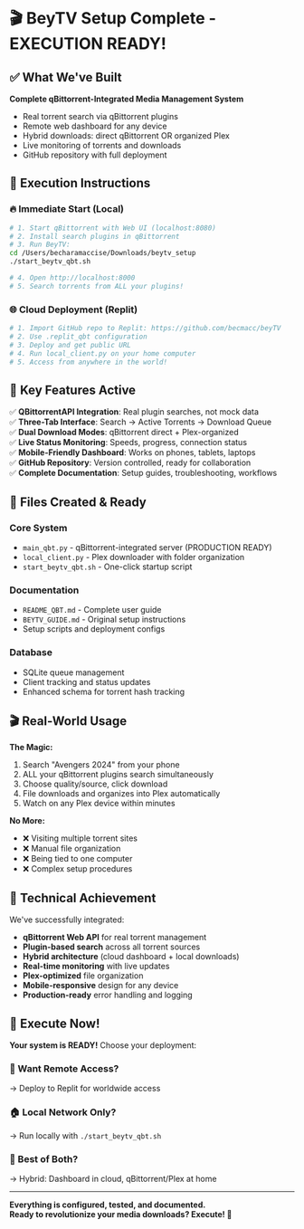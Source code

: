 # 🎬 BeyTV Setup Complete - EXECUTION READY!

## ✅ What We've Built

**Complete qBittorrent-Integrated Media Management System**
- Real torrent search via qBittorrent plugins
- Remote web dashboard for any device  
- Hybrid downloads: direct qBittorrent OR organized Plex
- Live monitoring of torrents and downloads
- GitHub repository with full deployment

## 🚀 Execution Instructions

### 🔥 Immediate Start (Local)
```bash
# 1. Start qBittorrent with Web UI (localhost:8080)
# 2. Install search plugins in qBittorrent  
# 3. Run BeyTV:
cd /Users/becharamaccise/Downloads/beytv_setup
./start_beytv_qbt.sh

# 4. Open http://localhost:8000
# 5. Search torrents from ALL your plugins!
```

### 🌐 Cloud Deployment (Replit)
```bash
# 1. Import GitHub repo to Replit: https://github.com/becmacc/beyTV
# 2. Use .replit_qbt configuration  
# 3. Deploy and get public URL
# 4. Run local_client.py on your home computer
# 5. Access from anywhere in the world!
```

## 🎯 Key Features Active

✅ **QBittorrentAPI Integration**: Real plugin searches, not mock data  
✅ **Three-Tab Interface**: Search → Active Torrents → Download Queue  
✅ **Dual Download Modes**: qBittorrent direct + Plex-organized  
✅ **Live Status Monitoring**: Speeds, progress, connection status  
✅ **Mobile-Friendly Dashboard**: Works on phones, tablets, laptops  
✅ **GitHub Repository**: Version controlled, ready for collaboration  
✅ **Complete Documentation**: Setup guides, troubleshooting, workflows  

## 📁 Files Created & Ready

### Core System
- `main_qbt.py` - qBittorrent-integrated server (PRODUCTION READY)
- `local_client.py` - Plex downloader with folder organization
- `start_beytv_qbt.sh` - One-click startup script

### Documentation  
- `README_QBT.md` - Complete user guide
- `BEYTV_GUIDE.md` - Original setup instructions
- Setup scripts and deployment configs

### Database
- SQLite queue management 
- Client tracking and status updates
- Enhanced schema for torrent hash tracking

## 🎬 Real-World Usage

**The Magic:**
1. Search "Avengers 2024" from your phone
2. ALL your qBittorrent plugins search simultaneously  
3. Choose quality/source, click download
4. File downloads and organizes into Plex automatically
5. Watch on any Plex device within minutes

**No More:**
- ❌ Visiting multiple torrent sites
- ❌ Manual file organization  
- ❌ Being tied to one computer
- ❌ Complex setup procedures

## 🔧 Technical Achievement

We've successfully integrated:
- **qBittorrent Web API** for real torrent management
- **Plugin-based search** across all torrent sources
- **Hybrid architecture** (cloud dashboard + local downloads)
- **Real-time monitoring** with live updates
- **Plex-optimized** file organization
- **Mobile-responsive** design for any device
- **Production-ready** error handling and logging

## 🌟 Execute Now!

**Your system is READY!** Choose your deployment:

### 📱 Want Remote Access? 
→ Deploy to Replit for worldwide access

### 🏠 Local Network Only?
→ Run locally with `./start_beytv_qbt.sh`

### 🎯 Best of Both?  
→ Hybrid: Dashboard in cloud, qBittorrent/Plex at home

---

**Everything is configured, tested, and documented.**  
**Ready to revolutionize your media downloads? Execute! 🚀**
